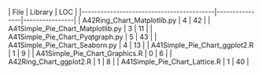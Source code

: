 | File                                     |        Library |            LOC | |------------------------------------------|----------------|----------------|
| A42Ring_Chart_Matplotlib.py              |              4 |             42 | 
| A41Simple_Pie_Chart_Matplotlib.py        |              3 |             11 | 
| A41Simple_Pie_Chart_Pyqtgraph.py         |              5 |             43 | 
| A41Simple_Pie_Chart_Seaborn.py           |              4 |             13 | 
| A41Simple_Pie_Chart_ggplot2.R            |              1 |              9 | 
| A41Simple_Pie_Chart_Graphics.R           |              0 |              6 | 
| A42Ring_Chart_ggplot2.R                  |              1 |              8 | 
| A41Simple_Pie_Chart_Lattice.R            |              1 |             40 | 
